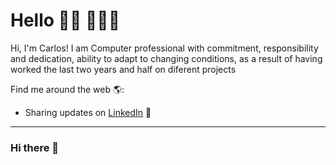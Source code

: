 # Hello 👋🏾 👩🏾‍💻

Hi, I'm Carlos! I am Computer professional with commitment, responsibility and dedication, ability to adapt to changing conditions, as a result of having worked the last two years and half on diferent projects

Find me around the web 🌎:
- Sharing updates on <a href="https://www.linkedin.com/in/carlos-perez-21978299/">LinkedIn</a> 💼


---
### Hi there 👋

<!--
**cperezqu/cperezqu** is a ✨ _special_ ✨ repository because its `README.md` (this file) appears on your GitHub profile.

Here are some ideas to get you started:

- 🔭 I’m currently working on ...
- 🌱 I’m currently learning ...
- 👯 I’m looking to collaborate on ...
- 🤔 I’m looking for help with ...
- 💬 Ask me about ...
- 📫 How to reach me: ...
- 😄 Pronouns: ...
- ⚡ Fun fact: ...
-->
